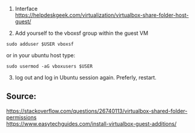 1. Interface  
<https://helpdeskgeek.com/virtualization/virtualbox-share-folder-host-guest/>

2. Add yourself to the vboxsf group within the guest VM

```
sudo adduser $USER vboxsf
```
or in your ubuntu host type:
```
sudo usermod -aG vboxusers $USER
```

3. log out and log in  Ubuntu session again. Preferly, restart.



## Source:
<https://stackoverflow.com/questions/26740113/virtualbox-shared-folder-permissions>\
<https://www.easytechguides.com/install-virtualbox-guest-additions/>